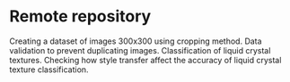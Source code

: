# Remote repository

Creating a dataset of images 300x300 using cropping method.
Data validation to prevent duplicating images.
Classification of liquid crystal textures. 
Checking how style transfer affect the accuracy of liquid crystal texture classification. 

